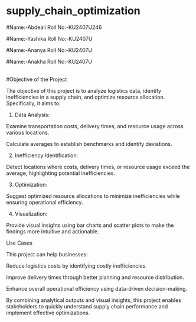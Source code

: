# supply_chain_optimization
#Name:-Abdeali
Roll No:-KU2407U246

#Name:-Yashika
Roll No:-KU2407U

#Name:-Ananya
Roll No:-KU2407U

#Name:-Anakha
Roll No:-KU2407U

<br>
#Objective of the Project  <br>

The objective of this project is to analyze logistics data, identify inefficiencies in a supply chain, and optimize resource allocation. Specifically, it aims to:

1. Data Analysis:

Examine transportation costs, delivery times, and resource usage across various locations.

Calculate averages to establish benchmarks and identify deviations.



2. Inefficiency Identification:

Detect locations where costs, delivery times, or resource usage exceed the average, highlighting potential inefficiencies.



3. Optimization:

Suggest optimized resource allocations to minimize inefficiencies while ensuring operational efficiency.



4. Visualization:

Provide visual insights using bar charts and scatter plots to make the findings more intuitive and actionable.




Use Cases

This project can help businesses:

Reduce logistics costs by identifying costly inefficiencies.

Improve delivery times through better planning and resource distribution.

Enhance overall operational efficiency using data-driven decision-making.


By combining analytical outputs and visual insights, this project enables stakeholders to quickly understand supply chain performance and implement effective optimizations.

